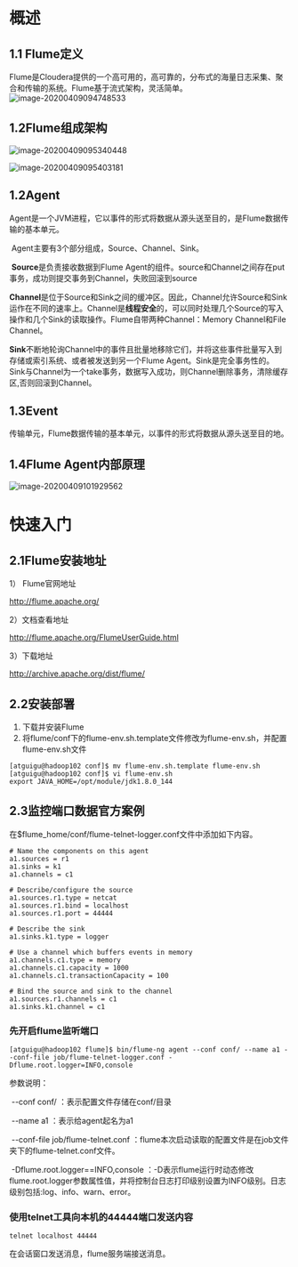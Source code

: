 # 概述

## 1.1 Flume定义

Flume是Cloudera提供的一个高可用的，高可靠的，分布式的海量日志采集、聚合和传输的系统。Flume基于流式架构，灵活简单。![image-20200409094748533](C:\Users\甘正\AppData\Roaming\Typora\typora-user-images\image-20200409094748533.png)

## 1.2Flume组成架构

![image-20200409095340448](C:\Users\甘正\AppData\Roaming\Typora\typora-user-images\image-20200409095340448.png)

![image-20200409095403181](C:\Users\甘正\AppData\Roaming\Typora\typora-user-images\image-20200409095403181.png)

## 1.2Agent

​	Agent是一个JVM进程，它以事件的形式将数据从源头送至目的，是Flume数据传输的基本单元。

​	Agent主要有3个部分组成，Source、Channel、Sink。

​	**Source**是负责接收数据到Flume Agent的组件。source和Channel之间存在put事务，成功则提交事务到Channel，失败回滚到source

​	**Channel**是位于Source和Sink之间的缓冲区。因此，Channel允许Source和Sink运作在不同的速率上。Channel是**线程安全**的，可以同时处理几个Source的写入操作和几个Sink的读取操作。Flume自带两种Channel：Memory Channel和File Channel。

​	**Sink**不断地轮询Channel中的事件且批量地移除它们，并将这些事件批量写入到存储或索引系统、或者被发送到另一个Flume Agent。Sink是完全事务性的。Sink与Channel为一个take事务，数据写入成功，则Channel删除事务，清除缓存区,否则回滚到Channel。

## 1.3Event

​	传输单元，Flume数据传输的基本单元，以事件的形式将数据从源头送至目的地。

## 1.4Flume Agent内部原理

![image-20200409101929562](C:\Users\甘正\AppData\Roaming\Typora\typora-user-images\image-20200409101929562.png)

# 快速入门

## 2.1Flume安装地址

1） Flume官网地址

http://flume.apache.org/

2）文档查看地址

http://flume.apache.org/FlumeUserGuide.html

3）下载地址

http://archive.apache.org/dist/flume/

## 2.2安装部署

1. 下载并安装Flume
2.  将flume/conf下的flume-env.sh.template文件修改为flume-env.sh，并配置flume-env.sh文件

```
[atguigu@hadoop102 conf]$ mv flume-env.sh.template flume-env.sh
[atguigu@hadoop102 conf]$ vi flume-env.sh
export JAVA_HOME=/opt/module/jdk1.8.0_144
```

## 2.3监控端口数据官方案例

在$flume_home/conf/flume-telnet-logger.conf文件中添加如下内容。

```
# Name the components on this agent
a1.sources = r1
a1.sinks = k1
a1.channels = c1

# Describe/configure the source
a1.sources.r1.type = netcat
a1.sources.r1.bind = localhost
a1.sources.r1.port = 44444

# Describe the sink
a1.sinks.k1.type = logger

# Use a channel which buffers events in memory
a1.channels.c1.type = memory
a1.channels.c1.capacity = 1000
a1.channels.c1.transactionCapacity = 100

# Bind the source and sink to the channel
a1.sources.r1.channels = c1
a1.sinks.k1.channel = c1
```

### 先开启flume监听端口

```
[atguigu@hadoop102 flume]$ bin/flume-ng agent --conf conf/ --name a1 --conf-file job/flume-telnet-logger.conf -Dflume.root.logger=INFO,console
```

参数说明：

​	--conf conf/  ：表示配置文件存储在conf/目录

​	--name a1	：表示给agent起名为a1

​	--conf-file job/flume-telnet.conf ：flume本次启动读取的配置文件是在job文件夹下的flume-telnet.conf文件。

​	-Dflume.root.logger==INFO,console ：-D表示flume运行时动态修改flume.root.logger参数属性值，并将控制台日志打印级别设置为INFO级别。日志级别包括:log、info、warn、error。

### 使用telnet工具向本机的44444端口发送内容

```
telnet localhost 44444
```

在会话窗口发送消息，flume服务端接送消息。